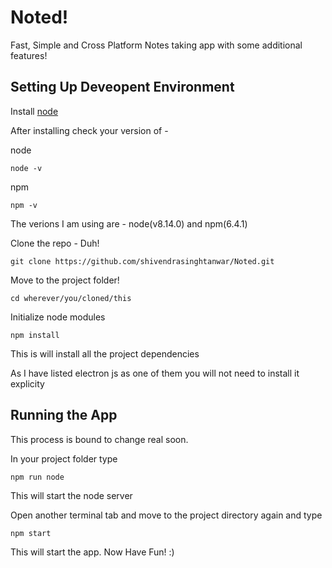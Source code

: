 # Noted!
Fast, Simple and Cross Platform Notes taking app with some additional features!

## Setting Up Deveopent Environment

Install [node](https://nodejs.org/en/)

After installing check your version of -

node 

    node -v
    
npm

    npm -v
    
The verions I am using are - node(v8.14.0) and npm(6.4.1)

Clone the repo - Duh!

    git clone https://github.com/shivendrasinghtanwar/Noted.git

Move to the project folder!

    cd wherever/you/cloned/this

Initialize node modules
    
    npm install
    
This is will install all the project dependencies 

As I have listed electron js as one of them you will not need to install it explicity

## Running the App

This process is bound to change real soon.

In your project folder type

    npm run node
    
This will start the node server

Open another terminal tab and move to the project directory again and type

    npm start
    
This will start the app. Now Have Fun! :)
